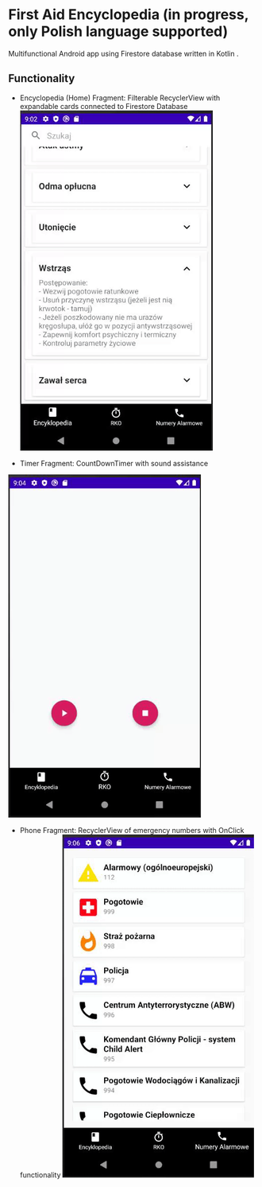 # First Aid Encyclopedia (in progress, only Polish language supported)
Multifunctional Android app using Firestore database written in Kotlin .
## Functionality
- Encyclopedia (Home) Fragment: Filterable RecyclerView with expandable cards connected to Firestore Database
![](ency.gif)


- Timer Fragment: CountDownTimer with sound assistance

![](rko.gif)


- Phone Fragment: RecyclerView of emergency numbers with OnClick functionality
![](phone.gif)
